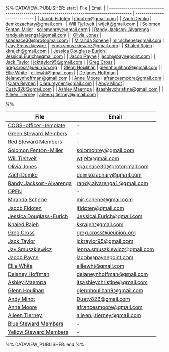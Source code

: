 %% DATAVIEW_PUBLISHER: start
| File                                                                                      | Email                        |
| ----------------------------------------------------------------------------------------- | ---------------------------- |
| [Jacob Fidoten](./Officers/Jacob%20Fidoten.md)                     |  jfidoten@gmail.com          |
| [Zach Demko](./Officers/Zach%20Demko.md)                           | demkozachary@gmail.com       |
| [Will Tjeltveit](./Officers/Will%20Tjeltveit.md)                   | wtjelt@gmail.com             |
| [Solomon Fenton-Miller](./Officers/Solomon%20Fenton-Miller.md)     | solomonrey@gmail.com         |
| [Randy Jackson-Alvarenga](./Officers/Randy%20Jackson-Alvarenga.md) | randy.alvarenga1@gmail.com   |
| [Olivia Jones](./Officers/Olivia%20Jones.md)                       | spaceace30@protonmail.com    |
| [Miranda Schene](./Officers/Miranda%20Schene.md)                   | mir.schene@gmail.com         |
| [Jay Smuszkiewicz](./Officers/Jay%20Smuszkiewicz.md)               | jenna.smuszkiewicz@gmail.com |
| [Khaled Rajeh](./Officers/Khaled%20Rajeh.md)                       | kkrajeh@gmail.com            |
| [Jessica Douglass-Eurich](./Officers/Jessica%20Douglass-Eurich.md) | JessicaLEurich@gmail.com     |
| [Jacob Payne](./Officers/Jacob%20Payne.md)                         | jacob@paynepoint.com         |
| [Jack Taylor](./Officers/Jack%20Taylor.md)                         | jcktaylor95@gmail.com        |
| [Greg Cross](./Officers/Greg%20Cross.md)                           | greg.cross@ueunion.org       |
| [Glenn Houlihan](./Officers/Glenn%20Houlihan.md)                   | glennhoulihan9@gmail.com     |
| [Ellie White](./Officers/Ellie%20White.md)                         | elliewht@gmail.com           |
| [Delaney Hoffman](./Officers/Delaney%20Hoffman.md)                 | delaneynhoffman@gmail.com    |
| [Anne Moore](./Officers/Anne%20Moore.md)                           | afrancesmoore@gmail.com      |
| [Clara Reynen](./Officers/Clara%20Reynen.md)                       | clara.reynen@gmail.com       |
| [Andy Minot](./Officers/Andy%20Minot.md)                           | Dusty826@gmail.com           |
| [Ashley Maempa](./Officers/Ashley%20Maempa.md)                     | itsashleychristine@gmail.com |
| [Aileen Tierney](./Officers/Aileen%20Tierney.md)                   | aileen.j.tierney@gmail.com   |

%%

| File                                                                                      | Email                        |
| ----------------------------------------------------------------------------------------- | ---------------------------- |
| [COGS-officer-template](../../../COGS-officer-template.md)                       | \-                           |
| [Green Steward Members](./Stewards/Green%20Steward%20Members.md)     | \-                           |
| [Red Steward Members](./Stewards/Red%20Steward%20Members.md)         | \-                           |
| [Solomon Fenton-Miller](./Officers/Solomon%20Fenton-Miller.md)     | solomonrey@gmail.com         |
| [Will Tjeltveit](./Officers/Will%20Tjeltveit.md)                   | wtjelt@gmail.com             |
| [Olivia Jones](./Officers/Olivia%20Jones.md)                       | spaceace30@protonmail.com    |
| [Zach Demko](./Officers/Zach%20Demko.md)                           | demkozachary@gmail.com       |
| [Randy Jackson-Alvarenga](./Officers/Randy%20Jackson-Alvarenga.md) | randy.alvarenga1@gmail.com   |
| [OPEN](Admin/Categories/Members/Officers/OPEN.md.md)                                       | \-                           |
| [Miranda Schene](./Officers/Miranda%20Schene.md)                   | mir.schene@gmail.com         |
| [Jacob Fidoten](./Officers/Jacob%20Fidoten.md)                     |  jfidoten@gmail.com          |
| [Jessica Douglass-Eurich](./Officers/Jessica%20Douglass-Eurich.md) | JessicaLEurich@gmail.com     |
| [Khaled Rajeh](./Officers/Khaled%20Rajeh.md)                       | kkrajeh@gmail.com            |
| [Greg Cross](./Officers/Greg%20Cross.md)                           | greg.cross@ueunion.org       |
| [Jack Taylor](./Officers/Jack%20Taylor.md)                         | jcktaylor95@gmail.com        |
| [Jay Smuszkiewicz](./Officers/Jay%20Smuszkiewicz.md)               | jenna.smuszkiewicz@gmail.com |
| [Jacob Payne](./Officers/Jacob%20Payne.md)                         | jacob@paynepoint.com         |
| [Ellie White](./Officers/Ellie%20White.md)                         | elliewht@gmail.com           |
| [Delaney Hoffman](./Officers/Delaney%20Hoffman.md)                 | delaneynhoffman@gmail.com    |
| [Ashley Maempa](./Officers/Ashley%20Maempa.md)                     | itsashleychristine@gmail.com |
| [Glenn Houlihan](./Officers/Glenn%20Houlihan.md)                   | glennhoulihan9@gmail.com     |
| [Andy Minot](./Officers/Andy%20Minot.md)                           | Dusty826@gmail.com           |
| [Anne Moore](./Officers/Anne%20Moore.md)                           | afrancesmoore@gmail.com      |
| [Aileen Tierney](./Officers/Aileen%20Tierney.md)                   | aileen.j.tierney@gmail.com   |
| [Blue Steward Members](./Stewards/Blue%20Steward%20Members.md)       | \-                           |
| [Yellow Steward Members](./Stewards/Yellow%20Steward%20Members.md)   | \-                           |

%% DATAVIEW_PUBLISHER: end %%

